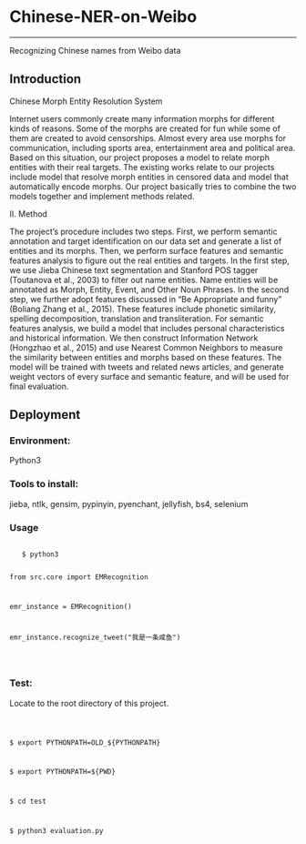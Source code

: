# Chinese-NER-on-Weibo
--------------------------
Recognizing Chinese names from Weibo data

## Introduction
 Chinese Morph Entity Resolution System

 Internet users commonly create many information morphs for different kinds of reasons. Some of the morphs are created for fun while some of them are created to avoid censorships. Almost every area use morphs for communication, including sports area, entertainment area and political area.
Based on this situation, our project proposes a model to relate morph entities with their real targets. The existing works relate to our projects include model that resolve morph entities in censored data and model that automatically encode morphs. Our project basically tries to combine the two models together and implement methods related.

 II.	Method

 The project’s procedure includes two steps. First, we perform semantic annotation and target identification on our data set and generate a list of entities and its morphs. Then, we perform surface features and semantic features analysis to figure out the real entities and targets.
In the first step, we use Jieba Chinese text segmentation and Stanford POS tagger (Toutanova et al., 2003) to filter out name entities. Name entities will be annotated as Morph, Entity, Event, and Other Noun Phrases. In the second step, we further adopt features discussed in “Be Appropriate and funny” (Boliang Zhang et al., 2015). These features include phonetic similarity, spelling decomposition, translation and transliteration. For semantic features analysis, we build a model that includes personal characteristics and historical information. We then construct Information Network (Hongzhao et al., 2015) and use Nearest Common Neighbors to measure the similarity between entities and morphs based on these features. The model will be trained with tweets and related news articles, and generate weight vectors of every surface and semantic feature, and will be used for final evaluation.

## Deployment

 ### Environment:
 Python3

 ### Tools to install:
 jieba, ntlk, gensim, pypinyin, pyenchant, jellyfish, bs4, selenium

 ### Usage
   <code>
   $ python3
 
   from src.core import EMRecognition
 
   emr_instance = EMRecognition()
 
   emr_instance.recognize_tweet("我是一条咸鱼")
 
   </code>

 ### Test:
   Locate to the root directory of this project.

   <code>
  
   $ export PYTHONPATH=OLD_${PYTHONPATH}
 
   $ export PYTHONPATH=${PWD}
 
   $ cd test
 
   $ python3 evaluation.py
 
   </code>
 
